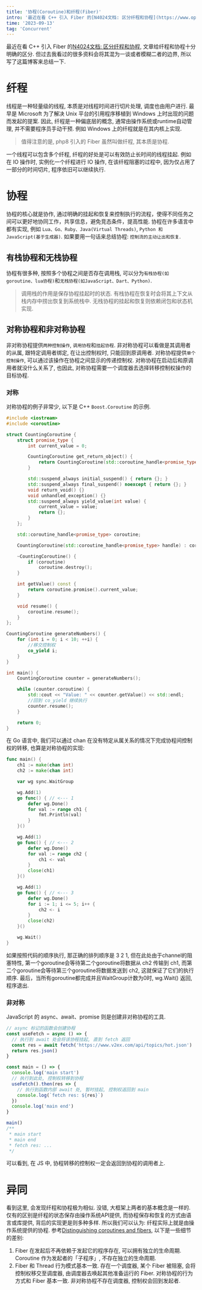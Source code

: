 ```yaml
---
title: '协程(Coroutine)和纤程(Fiber)'
intro: '最近在看 C++ 引入 Fiber 的[N4024文档: 区分纤程和协程](https://www.open-std.org/jtc1/sc22/wg21/docs/papers/2014/n4024.pdf), 文章给纤程和协程十分明确的区分. 但过去我看过的很多资料会将其混为一谈或者模糊二者的边界, 所以写了这篇博客来总结一下.'
time: '2023-09-13'
tag: 'Concurrent'
---
```

最近在看 C++ 引入 Fiber 的[N4024文档: 区分纤程和协程](https://www.open-std.org/jtc1/sc22/wg21/docs/papers/2014/n4024.pdf), 文章给纤程和协程十分明确的区分. 但过去我看过的很多资料会将其混为一谈或者模糊二者的边界, 所以写了这篇博客来总结一下.
# 纤程
线程是一种轻量级的线程, 本质是对线程时间进行切片处理, 调度也由用户进行. 最早是 Microsoft 为了解决 Unix 平台的引用程序移植到 Windows 上时出现的问题而发起的提案.
因此, 纤程是一种偏底层的概念, 通常由操作系统或runtime自动管理, 并不需要程序员手动干预. 例如 Windows 上的纤程就是在其内核上实现.
> 值得注意的是, php8 引入的 Fiber 虽然叫做纤程, 其本质是协程.

一个线程可以包含多个纤程, 纤程的好处是可以有效防止长时间的线程挂起. 例如在 IO 操作时, 实例化一个纤程进行 IO 操作, 在该纤程阻塞的过程中, 因为仅占用了一部分的时间切片, 程序依旧可以继续执行.

# 协程
协程的核心就是协作, 通过明确的挂起和恢复来控制执行的流程，使得不同任务之间可以更好地协同工作，共享信息，避免竞态条件，提高性能.
协程在许多语言中都有实现, 例如 `Lua、Go、Ruby、Java(Virtual Threads)`, `Python 和 JavaScript(基于生成器)`.
如果要用一句话来总结协程: `控制流的主动让出和恢复`.
## 有栈协程和无栈协程
协程有很多种, 按照多个协程之间是否存在调用栈, 可以分为`有栈协程(如goroutine、lua协程)`和`无栈协程(如JavaScript、Dart、Python)`.
> 调用栈的作用是保存协程挂起时的状态.
> 有栈协程在恢复时会将其上下文从栈内存中捞出恢复到系统栈中.
> 无栈协程的挂起和恢复则依赖闭包和状态机实现.

## 对称协程和非对称协程
非对称协程提供`两种控制操作`, `调用协程`和`挂起协程`. 非对称协程可以看做是其调用者的从属, 跟特定调用者绑定, 在让出控制权时, 只能回到原调用者.
对称协程提供`单个控制操作`, 可以通过该操作在协程之间显示的传递控制权. 对称协程在启动后和原调用者就没什么关系了, 也因此, 对称协程需要一个调度器去选择转移控制权操作的目标协程.
### 对称
对称协程的例子非常少, 以下是 C++ `Boost.Coroutine` 的示例.
```cpp
#include <iostream>
#include <coroutine>

struct CountingCoroutine {
    struct promise_type {
        int current_value = 0;

        CountingCoroutine get_return_object() {
            return CountingCoroutine(std::coroutine_handle<promise_type>::from_promise(*this));
        }

        std::suspend_always initial_suspend() { return {}; }
        std::suspend_always final_suspend() noexcept { return {}; }
        void return_void() {}
        void unhandled_exception() {}
        std::suspend_always yield_value(int value) {
            current_value = value;
            return {};
        }
    };

    std::coroutine_handle<promise_type> coroutine;

    CountingCoroutine(std::coroutine_handle<promise_type> handle) : coroutine(handle) {}

    ~CountingCoroutine() {
        if (coroutine)
            coroutine.destroy();
    }

    int getValue() const {
        return coroutine.promise().current_value;
    }

    void resume() {
        coroutine.resume();
    }
};

CountingCoroutine generateNumbers() {
    for (int i = 0; i < 10; ++i) {
        //移交控制权
        co_yield i;
    }
}

int main() {
    CountingCoroutine counter = generateNumbers();

    while (counter.coroutine) {
        std::cout << "Value: " << counter.getValue() << std::endl;
        //回到 co_yield 继续执行
        counter.resume();
    }

    return 0;
}
```
在 Go 语言中, 我们可以通过 chan 在没有特定从属关系的情况下完成协程间控制权的转移, 也算是对称协程的实现:
```go
func main() {
    ch1 := make(chan int)
    ch2 := make(chan int)

    var wg sync.WaitGroup

    wg.Add(1)
    go func() { // <--- 1
        defer wg.Done()
        for val := range ch1 {
            fmt.Println(val)
        }
    }()

    wg.Add(1)
    go func() { // <--- 2
        defer wg.Done()
        for val := range ch2 {
            ch1 <- val
        }
        close(ch1)
    }()

    wg.Add(1)
    go func() { // <--- 3
        defer wg.Done()
        for i := 1; i <= 5; i++ {
            ch2 <- i
        }
        close(ch2)
    }()

    wg.Wait()
}
```
如果按照代码的顺序执行, 那正确的排列顺序是 3 2 1, 但在此处由于channel的阻塞特性, 第一个goroutine会等待第二个goroutine将数据从 ch2 传输到 ch1, 而第二个goroutine会等待第三个goroutine将数据发送到 ch2, 这就保证了它们的执行顺序. 最后，当所有goroutine都完成并且WaitGroup计数为0时, wg.Wait() 返回, 程序退出.
### 非对称
JavaScript 的 async、await、promise 则是创建非对称协程的工具.
```javascript
// async 标记的函数会创建协程
const useFetch = async () => { 
  // 执行到 await 处会将该协程挂起, 直到 fetch 返回
  const res = await fetch('https://www.v2ex.com/api/topics/hot.json')
  return res.json()
}

const main = () => {
  console.log('main start')
  // 执行到此处, 控制权转移到协程
  useFetch().then(res => { 
    // 执行到函数内部 await 处, 暂时挂起, 控制权返回到 main
    console.log(`fetch res: ${res}`)
  })
  console.log('main end')
}

main()
/**
 * main start
 * main end
 * fetch res: ...
 */
```
可以看到, 在 JS 中, 协程转移的控制权一定会返回到协程的调用者上.


# 异同
看到这里, 会发现纤程和协程极为相似.
没错, 大框架上两者的基本概念是一样的. 仅有的区别是纤程的状态保存由操作系统API提供, 而协程保存和恢复的方式由语言或库提供, 背后的实现更是则多种多样.
所以我们可以认为: 纤程实际上就是由操作系统提供的协程.
参考[Distinguishing coroutines and fibers](https://www.open-std.org/jtc1/sc22/wg21/docs/papers/2014/n4024.pdf), 以下是一些细节的差别:
1. Fiber 在发起后不再依赖于发起它的程序存在, 可以拥有独立的生命周期.
	 Coroutine 作为发起者的「子程序」, 不存在独立的生命周期.
2. Fiber 和 Thread 行为模式基本一致. 存在一个调度器, 某个 Fiber 被阻塞, 会将控制权移交至调度器, 由调度器去唤起其他准备运行的 Fiber.
	 对称协程的行为方式和 Fiber 基本一致. 非对称协程不存在调度器, 控制权会回到发起者.
